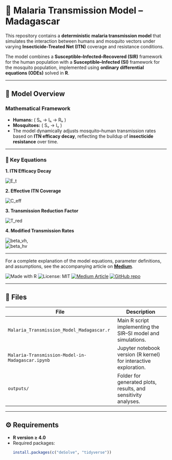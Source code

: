 # 🦟 Malaria Transmission Model – Madagascar

This repository contains a **deterministic malaria transmission model** that simulates the interaction between humans and mosquito vectors under varying **Insecticide-Treated Net (ITN)** coverage and resistance conditions.  

The model combines a **Susceptible–Infected–Recovered (SIR)** framework for the human population with a **Susceptible–Infected (SI)** framework for the mosquito population, implemented using **ordinary differential equations (ODEs)** solved in **R**.

---

## 📘 Model Overview

### Mathematical Framework
- **Humans:** ( Sₕ → Iₕ → Rₕ )  
- **Mosquitoes:** ( Sᵥ → Iᵥ )  
- The model dynamically adjusts mosquito–human transmission rates based on **ITN efficacy decay**, reflecting the buildup of **insecticide resistance** over time.

---

### 🧮 Key Equations

**1. ITN Efficacy Decay**

![E_t](https://latex.codecogs.com/svg.image?E_t%20=%20E_{initial}%20e^{-ResistanceRate%20(t/365)})

**2. Effective ITN Coverage**

![C_eff](https://latex.codecogs.com/svg.image?C_{eff}%20=%20ITN_{Coverage}%20\cdot%20E_t)

**3. Transmission Reduction Factor**

![T_red](https://latex.codecogs.com/svg.image?T_{red}%20=%201%20-%20C_{eff})

**4. Modified Transmission Rates**

![beta_vh](https://latex.codecogs.com/svg.image?\beta_{v%20\rightarrow%20h}%20=%20\beta_{v,\text{base}}%20\cdot%20T_{red}),  
![beta_hv](https://latex.codecogs.com/svg.image?\beta_{h%20\rightarrow%20v}%20=%20\beta_{h,\text{base}}%20\cdot%20T_{red})

---

For a complete explanation of the model equations, parameter definitions, and assumptions, see the accompanying article on **[Medium](https://medium.com/@freshsafoduker300/simulating-and-fitting-malaria-transmission-model-in-madagascar-impact-of-insecticide-treated-nets-fd9c10d4cda4)**.


![Made with R](https://img.shields.io/badge/Made%20with-R-276DC3?style=for-the-badge&logo=r&logoColor=white)
![License: MIT](https://img.shields.io/badge/License-MIT-green.svg?style=for-the-badge)
[![Medium Article](https://img.shields.io/badge/Read%20on-Medium-black?style=for-the-badge&logo=medium)](https://medium.com/@freshsafoduker300/simulating-and-fitting-malaria-transmission-model-in-madagascar-impact-of-insecticide-treated-nets-fd9c10d4cda4)
[![GitHub repo](https://img.shields.io/badge/View%20on-GitHub-181717?style=for-the-badge&logo=github)](https://github.com/Nana-Safo-Duker/Malaria_Transmission_Model_Madagascar)


---

## 🧩 Files

| File | Description |
|------|--------------|
| `Malaria_Transmission_Model_Madagascar.r` | Main R script implementing the SIR–SI model and simulations. |
| `Malaria-Transmission-Model-in-Madagascar.ipynb` | Jupyter notebook version (R kernel) for interactive exploration. |
| `outputs/` | Folder for generated plots, results, and sensitivity analyses. |

---

## ⚙️ Requirements

- **R version ≥ 4.0**
- Required packages:
  ```r
  install.packages(c("deSolve", "tidyverse"))
